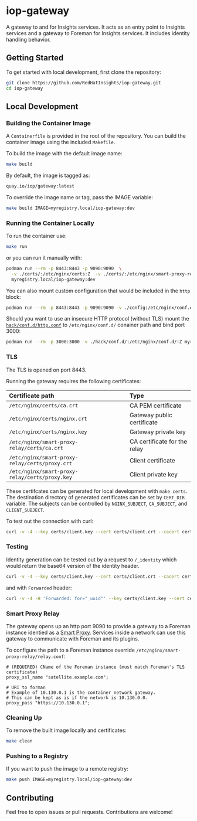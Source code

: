 # iop-gateway

A gateway to and for Insights services.
It acts as an entry point to Insights services and a gateway to Foreman for Insights services.
It includes identity handling behavior.

## Getting Started

To get started with local development, first clone the repository:

```bash
git clone https://github.com/RedHatInsights/iop-gateway.git
cd iop-gateway
```

## Local Development

### Building the Container Image

A `Containerfile` is provided in the root of the repository. You can build the container image using the included `Makefile`.

To build the image with the default image name:

```bash
make build
```
By default, the image is tagged as:

```bash
quay.io/iop/gateway:latest
```

To override the image name or tag, pass the IMAGE variable:

```bash
make build IMAGE=myregistry.local/iop-gateway:dev
```

### Running the Container Locally


To run the container use:
```bash
make run
```

or you can run it manually with:

```bash
podman run --rm -p 8443:8443 -p 9090:9090  \
  -v ./certs/:/etc/nginx/certs:Z  -v ./certs/:/etc/nginx/smart-proxy-relay/certs:Z \
  myregistry.local/iop-gateway:dev
```

You can also mount custom configuration that would be included in the `http` block:

```bash
podman run --rm -p 8443:8443 -p 9090:9090 -v ./config:/etc/nginx/conf.d/:Z myregistry.local/iop-gateway:dev
```

Should you want to use an insecure HTTP protocol (without TLS) mount the [`hack/conf.d/http.conf`](hack/conf.d/http.conf) to `/etc/nginx/conf.d/` conainer path and bind port 3000:

```bash
podman run --rm -p 3000:3000 -v ./hack/conf.d/:/etc/nginx/conf.d/:Z myregistry.local/iop-gateway:dev
```


### TLS

The TLS is opened on port 8443.

Running the gateway requires the following certificates:

| Certificate path                               | Type                         |
| :--------------------------------------------- | :--------------------------- |
| `/etc/nginx/certs/ca.crt`                      | CA PEM certificate           |
| `/etc/nginx/certs/nginx.crt`                   | Gateway public certificate   |
| `/etc/nginx/certs/nginx.key`                   | Gateway private key          |
| `/etc/nginx/smart-proxy-relay/certs/ca.crt`    | CA certificate for the relay |
| `/etc/nginx/smart-proxy-relay/certs/proxy.crt` | Client certificate           |
| `/etc/nginx/smart-proxy-relay/certs/proxy.key` | Client private key           |

These certifcates can be generated for local development with `make certs`.
The destination directory of generated certificates can be set by `CERT_DIR` variable.
The subjects can be controlled by `NGINX_SUBJECT`, `CA_SUBJECT`, and `CLIENT_SUBJECT`.

To test out the connection with curl:
```bash
curl -v -4 --key certs/client.key --cert certs/client.crt --cacert certs/ca.crt https://localhost:8443
```

### Testing

Identity generation can be tested out by a request to `/_identity` which would return the base64 version
of the identity header.

```bash
curl -v -4 --key certs/client.key --cert certs/client.crt --cacert certs/ca.crt https://localhost:8443/_identity | base64 -d
```

and with `Forwarded` header:

```bash
curl -v -4 -H 'Forwarded: for="_uuid"' --key certs/client.key --cert certs/client.crt --cacert certs/ca.crt https://localhost:8443/_identity | base64 -d
```


### Smart Proxy Relay

The gateway opens up an http port 9090 to provide a gateway to a Foreman instance identied as a [Smart Proxy](https://github.com/theforeman/smart-proxy).
Services inside a network can use this gateway to communicate with Foreman and its plugins.

To configure the path to a Foreman instance override `/etc/nginx/smart-proxy-relay/relay.conf`:

```
# (REQUIRED) CName of the Foreman instance (must match Foreman's TLS certificate)
proxy_ssl_name "satellite.example.com";

# URI to forman
# Example of 10.130.0.1 is the container network gateway.
# This can be kept as is if the network is 10.130.0.0.
proxy_pass "https://10.130.0.1";
```

### Cleaning Up
To remove the built image locally and certificates:

```bash
make clean
```

### Pushing to a Registry
If you want to push the image to a remote registry:

```bash
make push IMAGE=myregistry.local/iop-gateway:dev
```

## Contributing
Feel free to open issues or pull requests. Contributions are welcome!
